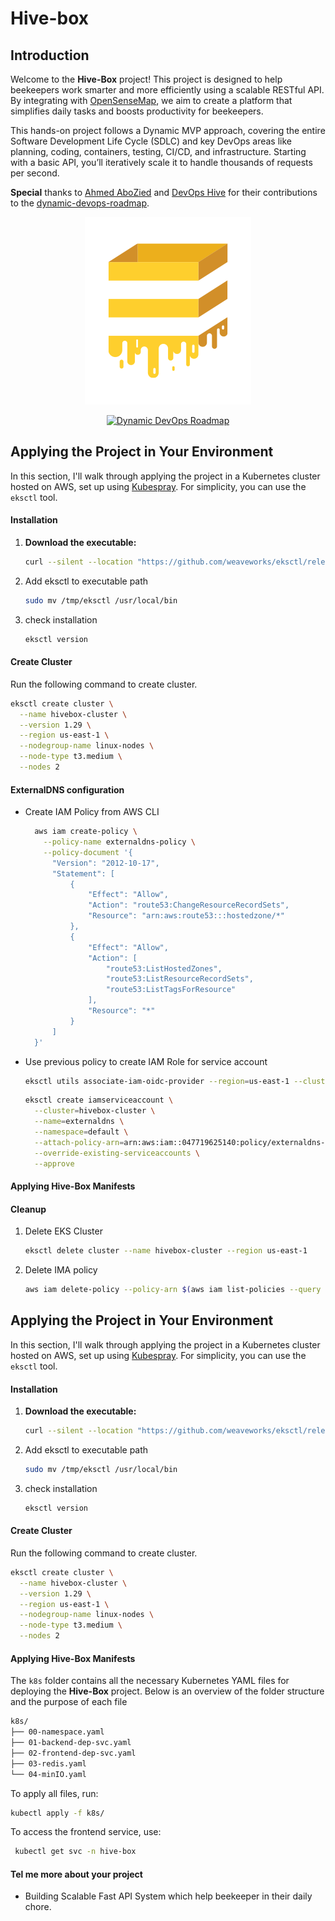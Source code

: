 # Hive-box

## Introduction 

Welcome to the **Hive-Box** project! This project is designed to help beekeepers work smarter and more efficiently using a scalable RESTful API. By integrating with [OpenSenseMap](https://www.opensensemap.org/), we aim to create a platform that simplifies daily tasks and boosts productivity for beekeepers.

This hands-on project follows a Dynamic MVP approach, covering the entire Software Development Life Cycle (SDLC) and key DevOps areas like planning, coding, containers, testing, CI/CD, and infrastructure. Starting with a basic API, you’ll iteratively scale it to handle thousands of requests per second.

**Special** thanks to [Ahmed AboZied](https://www.linkedin.com/in/aabouzaid/) and [DevOps Hive](https://devopshive.net/) for their contributions to the [dynamic-devops-roadmap](https://github.com/DevOpsHiveHQ/dynamic-devops-roadmap/tree/main). 


<p align="center">
  <img src="./screenshots/hivebox.png" alt="Hive-Box Logo">
</p>
<p align="center">
  <a href="https://github.com/DevOpsHiveHQ/dynamic-devops-roadmap">
    <img src="https://devopshive.net/badges/dynamic-devops-roadmap.svg" alt="Dynamic DevOps Roadmap">
  </a>
</p>


## Applying the Project in Your Environment

In this section, I'll walk through applying the project in a Kubernetes cluster hosted on AWS, set up using [Kubespray](https://github.com/kubernetes-sigs/kubespray). For simplicity, you can use the `eksctl` tool.

#### Installation

1. **Download the executable:**

   ```bash
   curl --silent --location "https://github.com/weaveworks/eksctl/releases/latest/download/eksctl_$(uname -s)_amd64.tar.gz" | tar xz -C /tmp

   ```

2. Add eksctl to executable path 

   ```bash
   sudo mv /tmp/eksctl /usr/local/bin
   ```

3. check installation 

   ```bash 
   eksctl version 
   ```

#### Create Cluster 

Run the following command to create cluster. 

```bash
eksctl create cluster \
  --name hivebox-cluster \
  --version 1.29 \
  --region us-east-1 \
  --nodegroup-name linux-nodes \
  --node-type t3.medium \
  --nodes 2
```

#### ExternalDNS configuration  

- Create IAM Policy from AWS CLI 

  ```bash
  	aws iam create-policy \
  	  --policy-name externaldns-policy \
  	  --policy-document '{
  	    "Version": "2012-10-17",
  	    "Statement": [
  	        {
  	            "Effect": "Allow",
  	            "Action": "route53:ChangeResourceRecordSets",
  	            "Resource": "arn:aws:route53:::hostedzone/*"
  	        },
  	        {
  	            "Effect": "Allow",
  	            "Action": [
  	                "route53:ListHostedZones",
  	                "route53:ListResourceRecordSets",
  	                "route53:ListTagsForResource"
  	            ],
  	            "Resource": "*"
  	        }
  	    ]
  	}'
  ```

- Use previous policy to create IAM Role for service account

  ```bash
  eksctl utils associate-iam-oidc-provider --region=us-east-1 --cluster=hivebox-cluster --approve 
  ```

  ```bash 
  eksctl create iamserviceaccount \
    --cluster=hivebox-cluster \
    --name=externaldns \
    --namespace=default \
    --attach-policy-arn=arn:aws:iam::047719625140:policy/externaldns-policy \
    --override-existing-serviceaccounts \
    --approve
  ```

  

#### Applying Hive-Box Manifests





#### Cleanup 

1. Delete EKS Cluster 

   ```bash 
   eksctl delete cluster --name hivebox-cluster --region us-east-1
   ```

2. Delete IMA policy

   ```bash 
   aws iam delete-policy --policy-arn $(aws iam list-policies --query "Policies[?PolicyName=='externaldns-policy'].Arn" --output text)
   ```






## Applying the Project in Your Environment

In this section, I'll walk through applying the project in a Kubernetes cluster hosted on AWS, set up using [Kubespray](https://github.com/kubernetes-sigs/kubespray). For simplicity, you can use the `eksctl` tool.

#### Installation

1. **Download the executable:**

   ```bash
   curl --silent --location "https://github.com/weaveworks/eksctl/releases/latest/download/eksctl_$(uname -s)_amd64.tar.gz" | tar xz -C /tmp
   ```

2. Add eksctl to executable path 

   ```bash
   sudo mv /tmp/eksctl /usr/local/bin
   ```

3. check installation 

   ```bash 
   eksctl version 
   ```

#### Create Cluster 

Run the following command to create cluster. 

```bash
eksctl create cluster \
  --name hivebox-cluster \
  --version 1.29 \
  --region us-east-1 \
  --nodegroup-name linux-nodes \
  --node-type t3.medium \
  --nodes 2
```

#### Applying Hive-Box Manifests

The `k8s` folder contains all the necessary Kubernetes YAML files for deploying the **Hive-Box** project. Below is an overview of the folder structure and the purpose of each file

```txt
k8s/
├── 00-namespace.yaml         
├── 01-backend-dep-svc.yaml   
├── 02-frontend-dep-svc.yaml  
├── 03-redis.yaml             
└── 04-minIO.yaml            
```

To apply all files, run:

```bash 
kubectl apply -f k8s/ 
```

To access the frontend service, use:

```bash 
 kubectl get svc -n hive-box
```



#### Tel me more about your project 

- Building Scalable Fast API System which help beekeeper in their daily chore. 